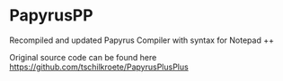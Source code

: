 # PapyrusPP
Recompiled and updated Papyrus Compiler with syntax for Notepad ++

Original source code can be found here https://github.com/tschilkroete/PapyrusPlusPlus
